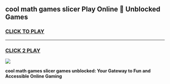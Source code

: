
## cool math games slicer Play Online 👋 Unblocked Games
<h3>
<a href="https://news.freeplayer.one?title=cool_math_games_slicer&ref=17CMG">CLICK TO PLAY</a></h3>
<hr>

<h3>
<a href="https://news.freeplayer.one?title=cool_math_games_slicer&ref=17CMG">CLICK 2 PLAY</a>
  
</h3>

<a href="https://news.freeplayer.one?title=cool_math_games_slicer&ref=17CMG/"><img src="https://clearcache.store/games.png"></a>


**cool math games slicer games unblocked: Your Gateway to Fun and Accessible Online Gaming**
